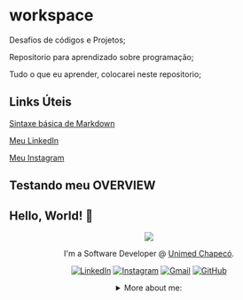 # workspace

Desafios de códigos e Projetos;

Repositorio  para aprendizado sobre programação;

Tudo o que eu aprender, colocarei neste repositorio;

## Links Úteis

[Sintaxe básica de Markdown](https://www.markdownguide.org/getting-started/)

[Meu LinkedIn](https://www.linkedin.com/in/luizgustavozanoni/)

[Meu Instagram](https://www.instagram.com/luiz.gzanoni/)

## Testando meu OVERVIEW

## Hello, World! 👋

<div align="center">

<img src="https://user-images.githubusercontent.com/56282554/174655304-d35e92f9-d145-4041-ac20-faf4b8a7adf4.gif" />

I'm a Software Developer @ [Unimed Chapecó](https://www.unimed.coop.br/site/web/chapeco).
 
[![LinkedIn](https://img.shields.io/badge/LinkedIn-0077B5?style=for-the-badge&logo=linkedin&logoColor=white)](https://www.linkedin.com/in/luizgustavozanoni/)
[![Instagram](https://img.shields.io/badge/Instagram-E4405F?style=for-the-badge&logo=instagram&logoColor=white)](https://www.instagram.com/luiz.gzanoni/)
[![Gmail](https://img.shields.io/badge/Gmail-D14836?style=for-the-badge&logo=gmail&logoColor=white)](mailto:luizzanoni47@gmail.com)
[![GitHub](https://img.shields.io/badge/GitHub-100000?style=for-the-badge&logo=github&logoColor=white)](https://github.com/luizzanoni)
 
<details>
<summary> More about me:</summary>
<div align="left">


``` js
const luizzanoni = {
    personal: {
        fullName: 'Luiz Gustavo Zanoni',
        birthDate: '2000-01-27',
        pronouns: 'he' | 'him',
        interests: ['music', 'games', 'language learning', 'trip's'],
        motivation: [
            'Discover and code new things',
            'Making life easier and smarter through tech',
        ],
    },
    technical: {
        technologies: {
            frontEnd: {
                Javascript: ['Vanilla JS', 'React'],
                HTML: ['HTML5', 'Semantic HTML'],
                CSS: ['sass', 'styled-components', 'Bootstrap'],
                dotNET: ['C', 'C++', 'C#', 'F#', 'VB'],
            },
            backEnd: {
                Javascript: ['Node.js', 'Express']
            },
            architecture: ['Single Page Applications', 'Domain Driven Design', 'Feature First'],
        },
    }
}
```
  
</div>
</details>
